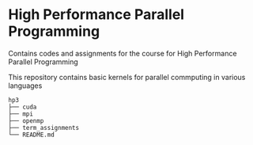 # High Performance Parallel Programming

Contains codes and assignments for the course for High Performance Parallel Programming

This repository contains basic kernels for parallel commputing in various languages
```
hp3
├── cuda
├── mpi
├── openmp
├── term_assignments
└── README.md
```